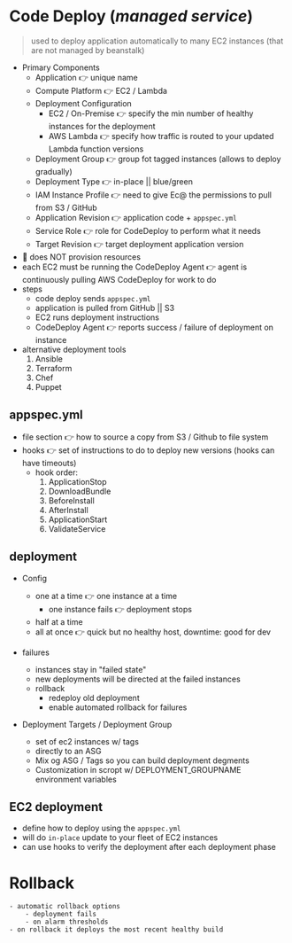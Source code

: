 # Code Deploy (_managed service_)

> used to deploy application automatically to many EC2 instances (that are not managed by beanstalk)

- Primary Components
	- Application 👉 unique name
	- Compute Platform 👉 EC2 / Lambda
	- Deployment Configuration
		- EC2 / On-Premise 👉 specify the min number of healthy instances for the deployment
		- AWS Lambda 👉 specify how traffic is routed to your updated Lambda function versions
	- Deployment Group 👉 group fot tagged instances (allows to deploy gradually)
	- Deployment Type 👉 in-place || blue/green
	- IAM Instance Profile 👉 need to give Ec@ the permissions to pull from S3 / GitHub
	- Application Revision 👉 application code + `appspec.yml`
	- Service Role 👉 role for CodeDeploy to perform what it needs
	- Target Revision 👉 target deployment application version
- 🚨 does NOT provision resources
- each EC2 must be running the CodeDeploy Agent 👉 agent is continuously pulling AWS CodeDeploy for work to do
- steps
	- code deploy sends `appspec.yml`
	- application is pulled from GitHub || S3
	- EC2 runs deployment instructions
	- CodeDeploy Agent 👉 reports success / failure of deployment on instance
- alternative deployment tools
	1. Ansible
	2. Terraform
	4. Chef
	5. Puppet


## appspec.yml

- file section 👉 how to source a copy from S3 / Github to file system
- hooks 👉 set of instructions to do to deploy new versions (hooks can have timeouts)
	- hook order:
		1. ApplicationStop
		2. DownloadBundle
		3. BeforeInstall
		4. AfterInstall
		5. ApplicationStart
		6. ValidateService

## deployment

- Config
	- one at a time 👉 one instance at a time
		- one instance fails 👉 deployment stops
	- half at a time
	- all at once 👉 quick but no healthy host, downtime: good for dev

- failures
	- instances stay in "failed state"
	- new deployments will be directed at the failed instances
	- rollback
		- redeploy old deployment
		- enable automated rollback for failures

- Deployment Targets / Deployment Group
	- set of ec2 instances w/ tags
	- directly to an ASG
	- Mix og ASG / Tags so you can build deployment degments
	- Customization in scropt w/ DEPLOYMENT_GROUPNAME environment variables

## EC2 deployment

- define how to deploy using the `appspec.yml`
- will do `in-place` update to your fleet of EC2 instances
- can use hooks to verify the deployment after each deployment phase

# Rollback

	- automatic rollback options
		- deployment fails
		- on alarm thresholds
	- on rollback it deploys the most recent healthy build